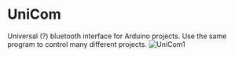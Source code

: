 # UniCom
Universal (?) bluetooth interface for Arduino projects.  Use the same program to control many different projects.
![UniCom1](https://user-images.githubusercontent.com/46026730/191946509-96a385a1-bdf3-49af-8989-d0ff20f12f97.jpg)
